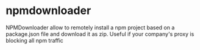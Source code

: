# npmdownloader
NPMDownloader allow to remotely install a npm project based on a package.json file and download it as zip. Useful if your company's proxy is blocking all npm traffic
